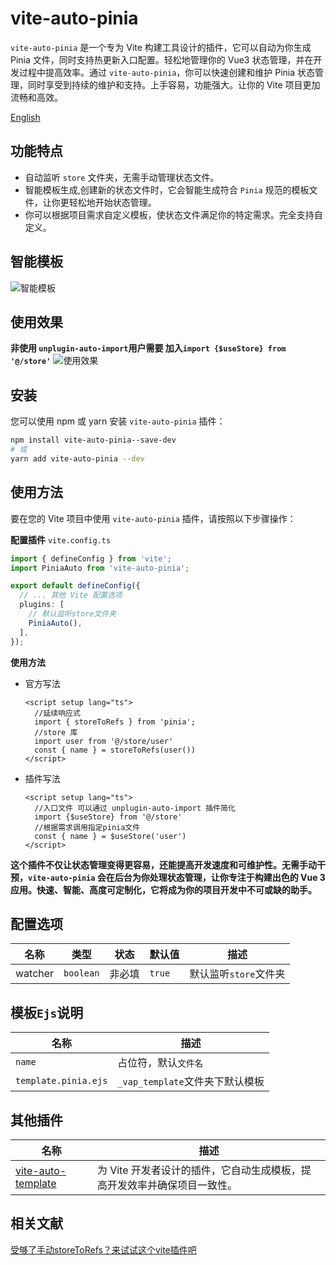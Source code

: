 # vite-auto-pinia

`vite-auto-pinia` 是一个专为 Vite 构建工具设计的插件，它可以自动为你生成 Pinia 文件，同时支持热更新入口配置。轻松地管理你的 Vue3 状态管理，并在开发过程中提高效率。通过 `vite-auto-pinia`，你可以快速创建和维护 Pinia 状态管理，同时享受到持续的维护和支持。上手容易，功能强大。让你的 Vite 项目更加流畅和高效。

[English](/README.en.md)
## 功能特点

- 自动监听 `store` 文件夹，无需手动管理状态文件。
- 智能模板生成,创建新的状态文件时，它会智能生成符合 `Pinia` 规范的模板文件，让你更轻松地开始状态管理。
- 你可以根据项目需求自定义模板，使状态文件满足你的特定需求。完全支持自定义。

## 智能模板
![智能模板](http://mk.sprites.top/npm/PiniaAuto1.gif)
## 使用效果
**非使用 `unplugin-auto-import`用户需要 加入`import {$useStore} from '@/store'`**
![使用效果](http://mk.sprites.top/npm/PiniaAuto2.gif)
## 安装

您可以使用 npm 或 yarn 安装 `vite-auto-pinia` 插件：

```bash
npm install vite-auto-pinia--save-dev
# 或
yarn add vite-auto-pinia --dev
```

## 使用方法

要在您的 Vite 项目中使用 `vite-auto-pinia` 插件，请按照以下步骤操作：

**配置插件**  `vite.config.ts`
``` typescript
import { defineConfig } from 'vite';
import PiniaAuto from 'vite-auto-pinia';

export default defineConfig({
  // ... 其他 Vite 配置选项
  plugins: [
    // 默认监听store文件夹
    PiniaAuto(),
  ],
});
```

**使用方法**
- 官方写法
  ``` vue
  <script setup lang="ts">
    //延续响应式
    import { storeToRefs } from 'pinia';
    //store 库
    import user from '@/store/user'
    const { name } = storeToRefs(user())
  </script>
  ```
- 插件写法
  ``` vue
  <script setup lang="ts">
    //入口文件 可以通过 unplugin-auto-import 插件简化
    import {$useStore} from '@/store'
    //根据需求调用指定pinia文件
    const { name } = $useStore('user')
  </script>
  ```
**这个插件不仅让状态管理变得更容易，还能提高开发速度和可维护性。无需手动干预，`vite-auto-pinia` 会在后台为你处理状态管理，让你专注于构建出色的 Vue 3 应用。快速、智能、高度可定制化，它将成为你的项目开发中不可或缺的助手。**

## 配置选项

| 名称    | 类型      | 状态   | 默认值 | 描述                  |
| ------- | --------- | ------ | ------ | --------------------- |
| watcher | `boolean` | 非必填 | `true` | 默认监听`store`文件夹 |

  
## 模板`Ejs`说明

| 名称                 | 描述                            |
| -------------------- | ------------------------------- |
| `name`               | 占位符，默认`文件名`            |
| `template.pinia.ejs` | `_vap_template`文件夹下默认模板 |

## 其他插件
| 名称                                                                   | 描述                                                                     |
| ---------------------------------------------------------------------- | ------------------------------------------------------------------------ |
| [vite-auto-template](https://www.npmjs.com/package/vite-auto-template) | 为 Vite 开发者设计的插件，它自动生成模板，提高开发效率并确保项目一致性。 

## 相关文献
[受够了手动storeToRefs？来试试这个vite插件吧](https://juejin.cn/post/7097893752030625828)